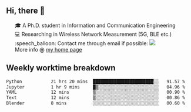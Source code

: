 <h2 > Hi, there 👋 </h3>

<div >
 <ul>
 🎓 A Ph.D. student in Information and Communication Engineering <br>
 💻 Researching in Wireless Network Measurement (5G, BLE etc.)<br>
 :speech_balloon: Contact me through email if possible: <a href="mailto:ethanjia@sjtu.edu.cn"><img src="https://img.shields.io/badge/-ethanjia@sjtu.edu.cn-c14438?style=plastic&logo=Gmail&logoColor=white&link=mailto:mailto:ethanjia@sjtu.edu.cn"></a> <br>
  More info @ <a href="https://haifengjia.github.io">my home page</a>
 </ul>
</div>

<h2 >
Weekly worktime breakdown
</h1>


<!--START_SECTION:waka-->

```txt
Python           21 hrs 20 mins  ███████████████████████░░   91.57 %
Jupyter          1 hr 9 mins     █▒░░░░░░░░░░░░░░░░░░░░░░░   04.96 %
YAML             12 mins         ▒░░░░░░░░░░░░░░░░░░░░░░░░   00.90 %
Text             12 mins         ▒░░░░░░░░░░░░░░░░░░░░░░░░   00.86 %
Blender          8 mins          ░░░░░░░░░░░░░░░░░░░░░░░░░   00.60 %
```

<!--END_SECTION:waka-->


